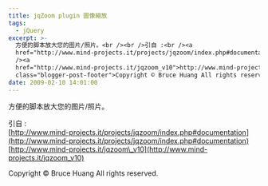 ```yaml
---
title: jqZoom plugin 圖像縮放
tags:
  - jQuery
excerpt: >-
  方便的脚本放大您的图片/照片。<br /><br />引自 :<br /><a
  href="http://www.mind-projects.it/projects/jqzoom/index.php#documentation">http://www.mind-projects.it/projects/jqzoom/index.php#documentation</a><br
  /><a
  href="http://www.mind-projects.it/jqzoom_v10">http://www.mind-projects.it/jqzoom_v10</a><div
  class="blogger-post-footer">Copyright © Bruce Huang All rights reserved.</div>
date: 2009-02-10 14:01:00
---
```


方便的脚本放大您的图片/照片。  
  
引自 :  
[http://www.mind-projects.it/projects/jqzoom/index.php#documentation](http://www.mind-projects.it/projects/jqzoom/index.php#documentation)  
[http://www.mind-projects.it/jqzoom\_v10](http://www.mind-projects.it/jqzoom_v10)

Copyright © Bruce Huang All rights reserved.
<!-- more -->
